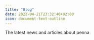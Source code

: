 ```yaml
---
title: "Blog"
date: 2023-04-21T23:32:40+02:00
icon: document-text-outline
---
```

The latest news and articles about penna
